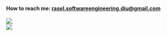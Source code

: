 #### How to reach me: rasel.softwareengineering.diu@gmail.com 


![](https://github-readme-stats.vercel.app/api?username=Rasel-swe&theme=dark&hide_border=false&include_all_commits=false&count_private=false)<br/>
![](https://github-readme-streak-stats.herokuapp.com/?user=Rasel-swe&theme=dark&hide_border=false)<br/>





